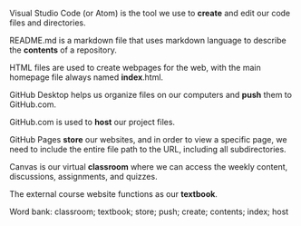 Visual Studio Code (or Atom) is the tool we use to <b>create</b> and edit our code files and directories.

README.md is a markdown file that uses markdown language to describe the <b>contents</b> of a repository.

HTML files are used to create webpages for the web, with the main homepage file always named <b>index</b>.html.

GitHub Desktop helps us organize files on our computers and <b>push</b> them to GitHub.com.

GitHub.com is used to <b>host</b> our project files.

GitHub Pages <b>store</b> our websites, and in order to view a specific page, we need to include the entire file path to the URL, including all subdirectories.

Canvas is our virtual <b>classroom</b> where we can access the weekly content, discussions, assignments, and quizzes.

The external course website functions as our <b>textbook</b>.

Word bank: classroom; textbook; store; push; create; contents; index; host